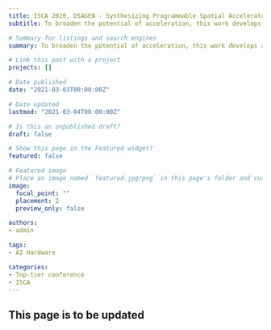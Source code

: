 ```yaml
---
title: ISCA 2020, DSAGEN - Synthesizing Programmable Spatial Accelerators
subtitle: To broaden the potential of acceleration, this work develops an approach and framework, DSAGEN, for programmable accelerator synthesis.

# Summary for listings and search engines
summary: To broaden the potential of acceleration, this work develops an approach and framework, DSAGEN, for programmable accelerator synthesis.

# Link this post with a project
projects: []

# Date published
date: "2021-03-03T00:00:00Z"

# Date updated
lastmod: "2021-03-04T00:00:00Z"

# Is this an unpublished draft?
draft: false

# Show this page in the Featured widget?
featured: false

# Featured image
# Place an image named `featured.jpg/png` in this page's folder and customize its options here.
image:
  focal_point: ""
  placement: 2
  preview_only: false

authors:
- admin

tags:
- AI Hardware

categories:
- Top-tier conference
- ISCA
---
```


## This page is to be updated

